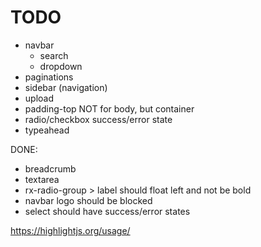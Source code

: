 # TODO

- navbar
  - search
  - dropdown
- paginations
- sidebar (navigation)
- upload
- padding-top NOT for body, but container
- radio/checkbox success/error state
- typeahead


DONE:
- breadcrumb
- textarea
- rx-radio-group > label should float left and not be bold
- navbar logo should be blocked
- select should have success/error states

https://highlightjs.org/usage/
